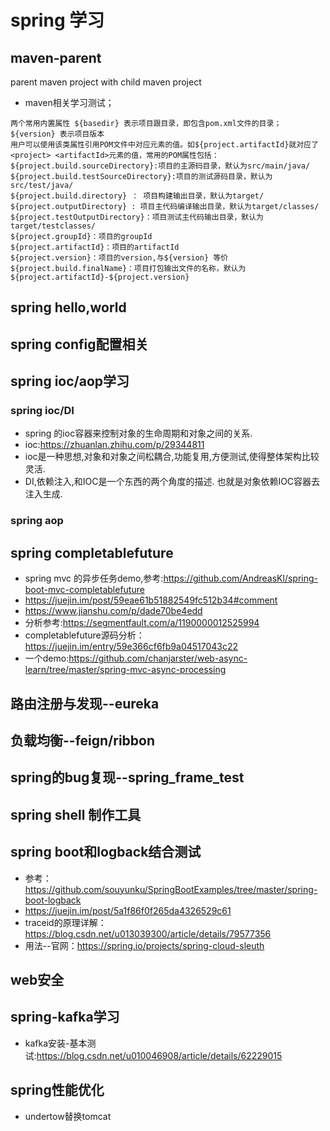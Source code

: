 # spring 学习
## maven-parent
parent maven project with child maven project
* maven相关学习测试；
```
两个常用内置属性 ${basedir} 表示项目跟目录，即包含pom.xml文件的目录；${version} 表示项目版本
用户可以使用该类属性引用POM文件中对应元素的值。如${project.artifactId}就对应了<project> <artifactId>元素的值，常用的POM属性包括：
${project.build.sourceDirectory}:项目的主源码目录，默认为src/main/java/
${project.build.testSourceDirectory}:项目的测试源码目录，默认为src/test/java/
${project.build.directory} ： 项目构建输出目录，默认为target/
${project.outputDirectory} : 项目主代码编译输出目录，默认为target/classes/
${project.testOutputDirectory}：项目测试主代码输出目录，默认为target/testclasses/
${project.groupId}：项目的groupId
${project.artifactId}：项目的artifactId
${project.version}：项目的version,与${version} 等价
${project.build.finalName}：项目打包输出文件的名称，默认为${project.artifactId}-${project.version}
```

## spring hello,world


## spring config配置相关

## spring ioc/aop学习
### spring ioc/DI
* spring 的ioc容器来控制对象的生命周期和对象之间的关系.
* ioc:https://zhuanlan.zhihu.com/p/29344811
* ioc是一种思想,对象和对象之间松耦合,功能复用,方便测试,使得整体架构比较灵活.
* DI,依赖注入,和IOC是一个东西的两个角度的描述. 也就是对象依赖IOC容器去注入生成.


### spring aop


## spring completablefuture
* spring mvc 的异步任务demo,参考:https://github.com/AndreasKl/spring-boot-mvc-completablefuture
* https://juejin.im/post/59eae61b51882549fc512b34#comment
* https://www.jianshu.com/p/dade70be4edd
* 分析参考:https://segmentfault.com/a/1190000012525994
* completablefuture源码分析：https://juejin.im/entry/59e366cf6fb9a04517043c22
* 一个demo:https://github.com/chanjarster/web-async-learn/tree/master/spring-mvc-async-processing

## 路由注册与发现--eureka

## 负载均衡--feign/ribbon

## spring的bug复现--spring_frame_test

## spring shell 制作工具


## spring boot和logback结合测试
* 参考：https://github.com/souyunku/SpringBootExamples/tree/master/spring-boot-logback
* https://juejin.im/post/5a1f86f0f265da4326529c61
* traceid的原理详解：https://blog.csdn.net/u013039300/article/details/79577356
* 用法--官网：https://spring.io/projects/spring-cloud-sleuth

## web安全


## spring-kafka学习
* kafka安装-基本测试:https://blog.csdn.net/u010046908/article/details/62229015


## spring性能优化
* undertow替换tomcat